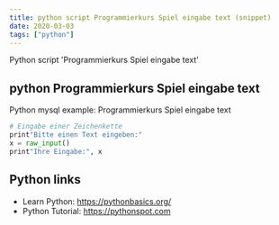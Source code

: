 ```yaml
---
title: python script Programmierkurs Spiel eingabe text (snippet)
date: 2020-03-03
tags: ["python"]
---
```

Python script 'Programmierkurs Spiel eingabe text'


## python Programmierkurs Spiel eingabe text

Python mysql example: Programmierkurs Spiel eingabe text

```python
# Eingabe einer Zeichenkette
print"Bitte einen Text eingeben:"
x = raw_input()
print"Ihre Eingabe:", x


```

## Python links

- Learn Python: https://pythonbasics.org/
- Python Tutorial: https://pythonspot.com
